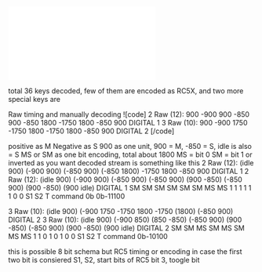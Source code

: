 
![IR decoded signal](IR-code.txt)

total 36 keys decoded, few of them are encoded as RC5X, and two more special keys are

Raw timing and manually decoding
![code]
2	Raw (12): 900 -900 900 -850 900 -850 1800 -1750 1800 -850 900 DIGITAL 1
3 Raw (10): 900 -900 1750 -1750 1800 -1750 1800 -850 900 DIGITAL 2
[/code]

positive as M
Negative as S
900 as one unit, 900 = M, -850 = S, idle is also = S
MS or SM as one bit encoding, total about 1800
MS = bit 0
SM = bit 1
or inverted as you want
decoded stream is something like this
2	Raw (12): (idle 900) (-900 900) (-850 900) (-850 1800) -1750 1800 -850 900 DIGITAL 1
2	Raw (12): (idle 900) (-900 900) (-850 900) (-850 900) (900 -850) (-850 900) (900 -850) (900 idle) DIGITAL 1
             SM         SM         SM         SM         SM         SM         MS         MS
             1          1          1          1          1          1          0          0
             S1         S2         T          command 0b 0b-11100
             
3 Raw (10): (idle 900) (-900 1750 -1750 1800 -1750 (1800) (-850 900) DIGITAL 2
3 Raw (10): (idle 900) (-900 850) (850 -850) (-850 900) (900 -850) (-850 900) (900 -850) (900 idle) DIGITAL 2
             SM         SM         MS         SM         MS         SM         MS         MS
             1          1          0          1          0          1          0          0
             S1         S2         T          command 0b-10100
             
this is possible 8 bit schema but RC5 timing or encoding
in case the first two bit is consiered S1, S2, start bits of RC5
bit 3, toogle bit

